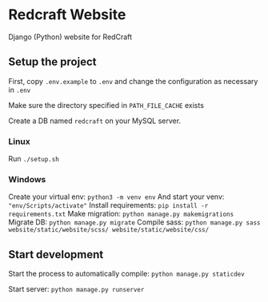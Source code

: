 # Redcraft Website

Django (Python) website for RedCraft

## Setup the project

First, copy `.env.example` to `.env` and change the configuration as necessary in `.env`

Make sure the directory specified in `PATH_FILE_CACHE` exists

Create a DB named `redcraft` on your MySQL server.

### Linux

Run `./setup.sh`

### Windows

Create your virtual env: `python3 -m venv env`
And start your venv: `"env/Scripts/activate"`
Install  requirements: `pip install -r requirements.txt`
Make migration: `python manage.py makemigrations`
Migrate DB: `python manage.py migrate`
Compile sass: `python manage.py sass website/static/website/scss/ website/static/website/css/`

## Start development

Start the process to automatically compile: `python manage.py staticdev`

Start server: `python manage.py runserver`
